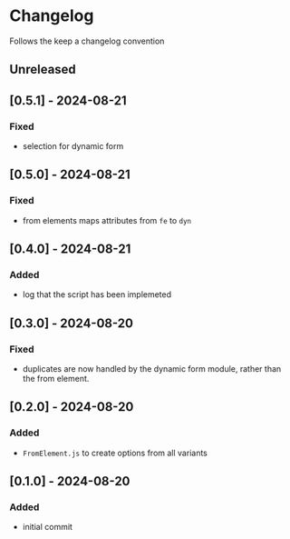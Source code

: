 # Changelog
Follows the keep a changelog convention

## Unreleased

## [0.5.1] - 2024-08-21
### Fixed
- selection for dynamic form

## [0.5.0] - 2024-08-21
### Fixed
- from elements maps attributes from `fe` to `dyn`

## [0.4.0] - 2024-08-21
### Added
- log that the script has been implemeted

## [0.3.0] - 2024-08-20
### Fixed
- duplicates are now handled by the dynamic form module, rather than the from element.

## [0.2.0] - 2024-08-20
### Added
- `FromElement.js` to create options from all variants

## [0.1.0] - 2024-08-20
### Added
- initial commit

